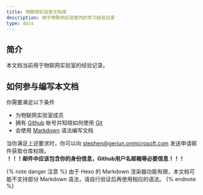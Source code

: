 ```yaml
---
title: 物联网实验室文档库
description: 用于物联网实验室内的学习经验记录
type: docs
---
```


## 简介

本文档当前用于物联网实验室的经验记录。

## 如何参与编写本文档

你需要满足以下条件

- 为物联网实验室成员
- 拥有 [Github](https://github.com/) 帐号并知晓如何使用 [Git](https://git-scm.com/)
- 会使用 [Markdown](https://markdown.com.cn/intro.html) 语法编写文档

当你满足上述要求时，你可以向 [stephen@geriun.onmicrosoft.com](mailto:stephen@geriun.onmicrosoft.com) 发送申请邮件获取仓库权限。  
**！！！邮件中应该包含你的身份信息，Github用户名邮箱等必要信息！！！**

{% note danger 注意 %}
由于 Hexo 的 Markdown 渲染器功能有限，本文档可能不支持部分 Markdown 语法，请自行验证后再使用相应的语法。
{% endnote %}
